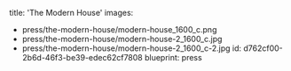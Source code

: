 title: 'The Modern House'
images:
  - press/the-modern-house/modern-house_1600_c.png
  - press/the-modern-house/modern-house-2_1600_c.jpg
  - press/the-modern-house/modern-house-2_1600_c-2.jpg
id: d762cf00-2b6d-46f3-be39-edec62cf7808
blueprint: press
